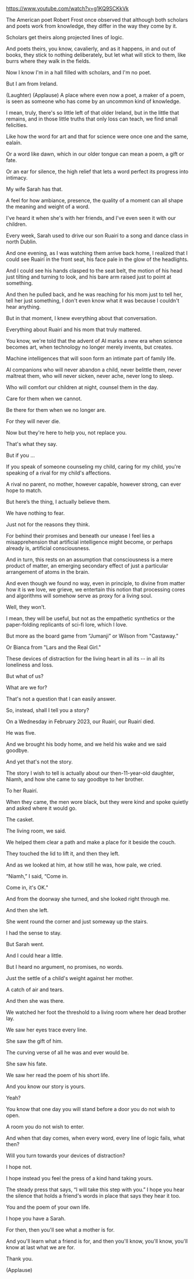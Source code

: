 https://www.youtube.com/watch?v=g1KQ9SCKkVk 

The American poet Robert Frost once observed that although both scholars and poets work from knowledge, they differ in the way they come by it.

Scholars get theirs along projected lines of logic.

And poets theirs, you know, cavalierly, and as it happens, in and out of books, they stick to nothing deliberately, but let what will stick to them, like burrs where they walk in the fields.

Now I know I'm in a hall filled with scholars, and I'm no poet.

But I am from Ireland.

(Laughter) (Applause) A place where even now a poet, a maker of a poem, is seen as someone who has come by an uncommon kind of knowledge.

I mean, truly, there's so little left of that older Ireland, but in the little that remains, and in those little truths that only loss can teach, we find small felicities.

Like how the word for art and that for science were once one and the same, ealaín.

Or a word like dawn, which in our older tongue can mean a poem, a gift or fate.

Or an ear for silence, the high relief that lets a word perfect its progress into intimacy.

My wife Sarah has that.

A feel for how ambiance, presence, the quality of a moment can all shape the meaning and weight of a word.

I've heard it when she's with her friends, and I've even seen it with our children.

Every week, Sarah used to drive our son Ruairí to a song and dance class in north Dublin.

And one evening, as I was watching them arrive back home, I realized that I could see Ruairí in the front seat, his face pale in the glow of the headlights.

And I could see his hands clasped to the seat belt, the motion of his head just tilting and turning to look, and his bare arm raised just to point at something.

And then he pulled back, and he was reaching for his mom just to tell her, tell her just something, I don't even know what it was because I couldn't hear anything.

But in that moment, I knew everything about that conversation.

Everything about Ruairí and his mom that truly mattered.

You know, we're told that the advent of AI marks a new era when science becomes art, when technology no longer merely invents, but creates.

Machine intelligences that will soon form an intimate part of family life.

AI companions who will never abandon a child, never belittle them, never maltreat them, who will never sicken, never ache, never long to sleep.

Who will comfort our children at night, counsel them in the day.

Care for them when we cannot.

Be there for them when we no longer are.

For they will never die.

Now but they're here to help you, not replace you.

That's what they say.

But if you ...

If you speak of someone counseling my child, caring for my child, you're speaking of a rival for my child's affections.

A rival no parent, no mother, however capable, however strong, can ever hope to match.

But here’s the thing, I actually believe them.

We have nothing to fear.

Just not for the reasons they think.

For behind their promises and beneath our unease I feel lies a misapprehension that artificial intelligence might become, or perhaps already is, artificial consciousness.

And in turn, this rests on an assumption that consciousness is a mere product of matter, an emerging secondary effect of just a particular arrangement of atoms in the brain.

And even though we found no way, even in principle, to divine from matter how it is we love, we grieve, we entertain this notion that processing cores and algorithms will somehow serve as proxy for a living soul.

Well, they won't.

I mean, they will be useful, but not as the empathetic synthetics or the paper-folding replicants of sci-fi lore, which I love.

But more as the board game from “Jumanji” or Wilson from "Castaway."

Or Bianca from "Lars and the Real Girl."

These devices of distraction for the living heart in all its -- in all its loneliness and loss.

But what of us?

What are we for?

That's not a question that I can easily answer.

So, instead, shall I tell you a story?

On a Wednesday in February 2023, our Ruairí, our Ruairí died.

He was five.

And we brought his body home, and we held his wake and we said goodbye.

And yet that's not the story.

The story I wish to tell is actually about our then-11-year-old daughter, Niamh, and how she came to say goodbye to her brother.

To her Ruairí.

When they came, the men wore black, but they were kind and spoke quietly and asked where it would go.

The casket.

The living room, we said.

We helped them clear a path and make a place for it beside the couch.

They touched the lid to lift it, and then they left.

And as we looked at him, at how still he was, how pale, we cried.

“Niamh,” I said, “Come in.

Come in, it's OK."

And from the doorway she turned, and she looked right through me.

And then she left.

She went round the corner and just someway up the stairs.

I had the sense to stay.

But Sarah went.

And I could hear a little.

But I heard no argument, no promises, no words.

Just the settle of a child's weight against her mother.

A catch of air and tears.

And then she was there.

We watched her foot the threshold to a living room where her dead brother lay.

We saw her eyes trace every line.

She saw the gift of him.

The curving verse of all he was and ever would be.

She saw his fate.

We saw her read the poem of his short life.

And you know our story is yours.

Yeah?

You know that one day you will stand before a door you do not wish to open.

A room you do not wish to enter.

And when that day comes, when every word, every line of logic fails, what then?

Will you turn towards your devices of distraction?

I hope not.

I hope instead you feel the press of a kind hand taking yours.

The steady press that says, “I will take this step with you.” I hope you hear the silence that holds a friend's words in place that says they hear it too.

You and the poem of your own life.

I hope you have a Sarah.

For then, then you'll see what a mother is for.

And you'll learn what a friend is for, and then you'll know, you'll know, you'll know at last what we are for.

Thank you.

(Applause)